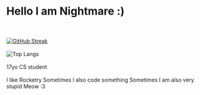 # Hello I am Nightmare :)

<br></br>
[![GitHub Streak](https://streak-stats.demolab.com?user=NightmarePog&theme=dark)](https://git.io/streak-stats)
<br></br>
![Top Langs](https://github-readme-stats.vercel.app/api/top-langs/?username=NightmarePog&layout=compact)
<br></br>
17yo CS student
<br></br>
I like Rocketry
Sometimes I also code something
Sometimes I am also very stupid
Meow :3
<!---
nothing to see here
--->

